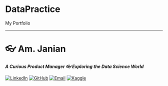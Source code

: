# DataPractice
My Portfolio



---

# **👓 Am. Janian**
***A Curious Product Manager 👓 Exploring the Data Science World***


[![LinkedIn](https://img.shields.io/badge/LinkedIn-0077B5?style=for-the-badge&logo=linkedin&logoColor=white)](https://www.linkedin.com/in/amirh-jandaghian/) [![GitHub](https://img.shields.io/badge/GitHub-100000?style=for-the-badge&logo=github&logoColor=white)](https://github.com/Ajandaghian) [![Email](https://img.shields.io/badge/Email-D14836?style=for-the-badge&logo=gmail&logoColor=white)](mailto:amirh.jandaghian@gmail.com) [![Kaggle](https://img.shields.io/badge/Kaggle-20BEFF?style=for-the-badge&logo=kaggle&logoColor=white)](https://www.kaggle.com/amirhjandaghian)
